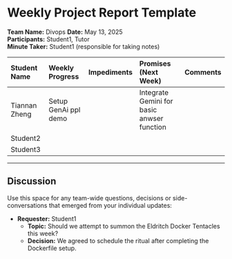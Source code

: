 # Weekly Project Report Template

**Team Name:** Divops
**Date:** May 13, 2025  
**Participants:** Student1, Tutor  
**Minute Taker:** Student1 (responsible for taking notes)

| Student Name | Weekly Progress | Impediments | Promises (Next Week) | Comments |
| :----------- | :-------------- | :---------- | :------------------- | :------- |
| Tiannan Zheng     |      Setup GenAi ppl demo           |     |         Integrate Gemini for basic anwser function            |      
| Student2     |                 |             |                      |          |
| Student3     |                 |             |                      |          |

---

## Discussion

Use this space for any team-wide questions, decisions or side-conversations that emerged from your individual updates:

* **Requester:** Student1
  * **Topic:** Should we attempt to summon the Eldritch Docker Tentacles this week?
  * **Decision:** We agreed to schedule the ritual after completing the Dockerfile setup.

<!-- Add more discussion points as needed -->
